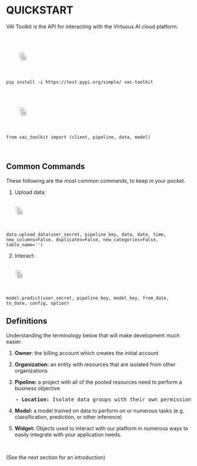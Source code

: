 # QUICKSTART

VAI Toolkit is the API for interacting with the Virtuous AI cloud platform. 

<br>

<pre class="content-block"><div class="copy-button">
    <svg xmlns="http://www.w3.org/2000/svg" width="24" height="24" viewBox="0 0 24 24"><path fill="#c9c9c9" d="M15 1H4c-1.1 0-2 .9-2 2v13c0 .55.45 1 1 1s1-.45 1-1V4c0-.55.45-1 1-1h10c.55 0 1-.45 1-1s-.45-1-1-1zm.59 4.59l4.83 4.83c.37.37.58.88.58 1.41V21c0 1.1-.9 2-2 2H7.99C6.89 23 6 22.1 6 21l.01-14c0-1.1.89-2 1.99-2h6.17c.53 0 1.04.21 1.42.59zM15 12h4.5L14 6.5V11c0 .55.45 1 1 1z"/></svg>
    <div class="copy-text"></div>
  </div><code class="hljs vbnet"><span id="text">pip install -i https://test.pypi.org/simple/ vai-toolkit</span></code></pre>

<br>

<pre class="content-block"><div class="copy-button">
    <svg xmlns="http://www.w3.org/2000/svg" width="24" height="24" viewBox="0 0 24 24"><path fill="#c9c9c9" d="M15 1H4c-1.1 0-2 .9-2 2v13c0 .55.45 1 1 1s1-.45 1-1V4c0-.55.45-1 1-1h10c.55 0 1-.45 1-1s-.45-1-1-1zm.59 4.59l4.83 4.83c.37.37.58.88.58 1.41V21c0 1.1-.9 2-2 2H7.99C6.89 23 6 22.1 6 21l.01-14c0-1.1.89-2 1.99-2h6.17c.53 0 1.04.21 1.42.59zM15 12h4.5L14 6.5V11c0 .55.45 1 1 1z"/></svg>
    <div class="copy-text"></div>
  </div><code class="hljs vbnet"><span id="text">from vai_toolkit import (client, pipeline, data, model) </span></code></pre>

<br>


<h2>Common Commands</h2>

These following are the most common commands, to keep in your pocket.

<!-- 1. Connect to pipeline: <pre class="content-block"><div class="copy-button">
    <svg xmlns="http://www.w3.org/2000/svg" width="24" height="24" viewBox="0 0 24 24"><path fill="#c9c9c9" d="M15 1H4c-1.1 0-2 .9-2 2v13c0 .55.45 1 1 1s1-.45 1-1V4c0-.55.45-1 1-1h10c.55 0 1-.45 1-1s-.45-1-1-1zm.59 4.59l4.83 4.83c.37.37.58.88.58 1.41V21c0 1.1-.9 2-2 2H7.99C6.89 23 6 22.1 6 21l.01-14c0-1.1.89-2 1.99-2h6.17c.53 0 1.04.21 1.42.59zM15 12h4.5L14 6.5V11c0 .55.45 1 1 1z"/></svg>
    <div class="copy-text"></div>
  </div><code class="hljs vbnet"><span id="text">conn = client.login(email, password)</span></code></pre></code> -->

1. Upload data: <pre class="content-block"><div class="copy-button">
    <svg xmlns="http://www.w3.org/2000/svg" width="24" height="24" viewBox="0 0 24 24"><path fill="#c9c9c9" d="M15 1H4c-1.1 0-2 .9-2 2v13c0 .55.45 1 1 1s1-.45 1-1V4c0-.55.45-1 1-1h10c.55 0 1-.45 1-1s-.45-1-1-1zm.59 4.59l4.83 4.83c.37.37.58.88.58 1.41V21c0 1.1-.9 2-2 2H7.99C6.89 23 6 22.1 6 21l.01-14c0-1.1.89-2 1.99-2h6.17c.53 0 1.04.21 1.42.59zM15 12h4.5L14 6.5V11c0 .55.45 1 1 1z"/></svg>
    <div class="copy-text"></div>
  </div><code class="hljs vbnet"><span id="text">data.upload_data(user_secret, pipeline_key, data, date, time,  new_columns=False, duplicates=False, new_categories=False, table_name='')</span></code></pre></code>

2. Interact: <pre class="content-block"><div class="copy-button">
    <svg xmlns="http://www.w3.org/2000/svg" width="24" height="24" viewBox="0 0 24 24"><path fill="#c9c9c9" d="M15 1H4c-1.1 0-2 .9-2 2v13c0 .55.45 1 1 1s1-.45 1-1V4c0-.55.45-1 1-1h10c.55 0 1-.45 1-1s-.45-1-1-1zm.59 4.59l4.83 4.83c.37.37.58.88.58 1.41V21c0 1.1-.9 2-2 2H7.99C6.89 23 6 22.1 6 21l.01-14c0-1.1.89-2 1.99-2h6.17c.53 0 1.04.21 1.42.59zM15 12h4.5L14 6.5V11c0 .55.45 1 1 1z"/></svg>
    <div class="copy-text"></div>
  </div><code class="hljs vbnet"><span id="text">model.predict(user_secret, pipeline_key, model_key, from_date, to_date, config, option)</span></code></pre></code>

<br>

<h2>Definitions</h2>

Understanding the terminology below that will make development much easier.

1. <b> Owner</b>: the billing account which creates the initial account

2. <b> Organization:</b> an entity with resources that are isolated from other organizations

3. <b> Pipeline:</b> a project with all of the pooled resources need to perform a business objective</span>
  <pre><b &nbsp>   - Location:</b> Isolate data groups with their own permissions that widgets bid to and models span.</span></pre>

4. <b> Model:</b> a model trained on data to perform on or numerous tasks (e.g. classification, prediction, or other inference)</span>

5. <b> Widget:</b> Objects used to interact with our platform in numerous ways to easily integrate with your application needs.</span >

<br>

(See the next section for an introduction)

<script src="./script.js"></script>
